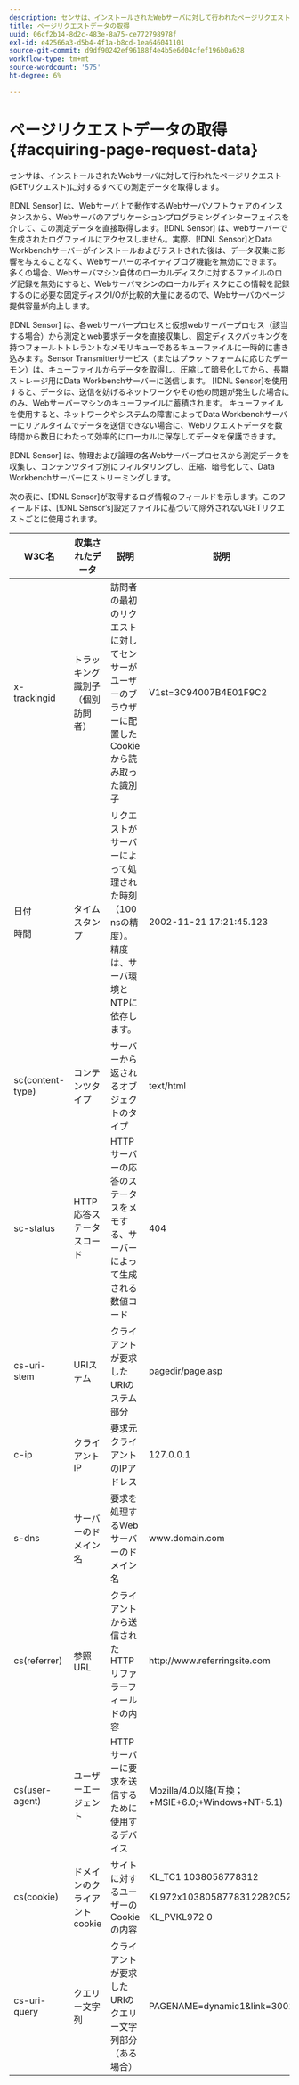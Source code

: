 ```yaml
---
description: センサは、インストールされたWebサーバに対して行われたページリクエスト(GETリクエスト)に対するすべての測定データを取得します。
title: ページリクエストデータの取得
uuid: 06cf2b14-8d2c-483e-8a75-ce772798978f
exl-id: e42566a3-d5b4-4f1a-b8cd-1ea646041101
source-git-commit: d9df90242ef96188f4e4b5e6d04cfef196b0a628
workflow-type: tm+mt
source-wordcount: '575'
ht-degree: 6%

---
```


# ページリクエストデータの取得{#acquiring-page-request-data}

センサは、インストールされたWebサーバに対して行われたページリクエスト(GETリクエスト)に対するすべての測定データを取得します。

[!DNL Sensor] は、Webサーバ上で動作するWebサーバソフトウェアのインスタンスから、Webサーバのアプリケーションプログラミングインターフェイスを介して、この測定データを直接取得します。[!DNL Sensor] は、webサーバーで生成されたログファイルにアクセスしません。実際、[!DNL Sensor]とData Workbenchサーバーがインストールおよびテストされた後は、データ収集に影響を与えることなく、Webサーバーのネイティブログ機能を無効にできます。 多くの場合、Webサーバマシン自体のローカルディスクに対するファイルのログ記録を無効にすると、Webサーバマシンのローカルディスクにこの情報を記録するのに必要な固定ディスクI/Oが比較的大量にあるので、Webサーバのページ提供容量が向上します。

[!DNL Sensor] は、各webサーバープロセスと仮想webサーバープロセス（該当する場合）から測定とweb要求データを直接収集し、固定ディスクバッキングを持つフォールトトレラントなメモリキューであるキューファイルに一時的に書き込みます。Sensor Transmitterサービス（またはプラットフォームに応じたデーモン）は、キューファイルからデータを取得し、圧縮して暗号化してから、長期ストレージ用にData Workbenchサーバーに送信します。 [!DNL Sensor]を使用すると、データは、送信を妨げるネットワークやその他の問題が発生した場合にのみ、Webサーバーマシンのキューファイルに蓄積されます。 キューファイルを使用すると、ネットワークやシステムの障害によってData Workbenchサーバーにリアルタイムでデータを送信できない場合に、Webリクエストデータを数時間から数日にわたって効率的にローカルに保存してデータを保護できます。

[!DNL Sensor] は、物理および論理の各Webサーバープロセスから測定データを収集し、コンテンツタイプ別にフィルタリングし、圧縮、暗号化して、Data Workbenchサーバーにストリーミングします。

次の表に、[!DNL Sensor]が取得するログ情報のフィールドを示します。このフィールドは、[!DNL Sensor’s]設定ファイルに基づいて除外されないGETリクエストごとに使用されます。

<table id="table_5F65474150EC41648B35D0B031FB9B15"> 
 <thead> 
  <tr> 
   <th colname="col1" class="entry"> W3C名 </th> 
   <th colname="col2" class="entry"> 収集されたデータ </th> 
   <th colname="col3" class="entry"> 説明 </th> 
   <th colname="col4" class="entry"> 説明 </th> 
  </tr> 
 </thead>
 <tbody> 
  <tr> 
   <td colname="col1"> x-trackingid </td> 
   <td colname="col2"> トラッキング識別子（個別訪問者） </td> 
   <td colname="col3"> 訪問者の最初のリクエストに対して<span class="wintitle">センサー</span>がユーザーのブラウザーに配置したCookieから読み取った識別子 </td> 
   <td colname="col4"> V1st=3C94007B4E01F9C2 </td> 
  </tr> 
  <tr> 
   <td colname="col1"> <p>日付 </p> <p>時間 </p> </td> 
   <td colname="col2"> タイムスタンプ </td> 
   <td colname="col3"> リクエストがサーバーによって処理された時刻（100 nsの精度）。精度は、サーバ環境とNTPに依存します。 </td> 
   <td colname="col4"> 2002-11-21 17:21:45.123 </td> 
  </tr> 
  <tr> 
   <td colname="col1"> sc(content-type) </td> 
   <td colname="col2"> コンテンツタイプ </td> 
   <td colname="col3"> サーバーから返されるオブジェクトのタイプ </td> 
   <td colname="col4"> text/html </td> 
  </tr> 
  <tr> 
   <td colname="col1"> sc-status </td> 
   <td colname="col2"> HTTP応答ステータスコード </td> 
   <td colname="col3"> HTTPサーバーの応答のステータスをメモする、サーバーによって生成される数値コード </td> 
   <td colname="col4"> 404 </td> 
  </tr> 
  <tr> 
   <td colname="col1"> cs-uri-stem </td> 
   <td colname="col2"> URIステム </td> 
   <td colname="col3"> クライアントが要求したURIのステム部分 </td> 
   <td colname="col4"> <span class="filepath"> pagedir/page.asp  </span> </td> 
  </tr> 
  <tr> 
   <td colname="col1"> c-ip </td> 
   <td colname="col2"> クライアントIP </td> 
   <td colname="col3"> 要求元クライアントのIPアドレス </td> 
   <td colname="col4"> 127.0.0.1 </td> 
  </tr> 
  <tr> 
   <td colname="col1"> s-dns </td> 
   <td colname="col2"> サーバーのドメイン名 </td> 
   <td colname="col3"> 要求を処理するWebサーバーのドメイン名 </td> 
   <td colname="col4"> <span class="filepath"> www.domain.com  </span> </td> 
  </tr> 
  <tr> 
   <td colname="col1"> cs(referrer) </td> 
   <td colname="col2"> 参照 URL </td> 
   <td colname="col3"> クライアントから送信されたHTTPリファラーフィールドの内容 </td> 
   <td colname="col4"> <span class="filepath"> http://www.referringsite.com  </span> </td> 
  </tr> 
  <tr> 
   <td colname="col1"> cs(user-agent) </td> 
   <td colname="col2"> ユーザーエージェント </td> 
   <td colname="col3"> HTTPサーバーに要求を送信するために使用するデバイス </td> 
   <td colname="col4"> Mozilla/4.0以降(互換；+MSIE+6.0;+Windows+NT+5.1) </td> 
  </tr> 
  <tr> 
   <td colname="col1"> cs(cookie) </td> 
   <td colname="col2"> ドメインのクライアントcookie </td> 
   <td colname="col3"> サイトに対するユーザーのCookieの内容 </td> 
   <td colname="col4"> <p>KL_TC1 1038058778312 </p> <p>KL972x1038058778312282052 </p> <p>KL_PVKL972 0 </p> </td> 
  </tr> 
  <tr> 
   <td colname="col1"> cs-uri-query </td> 
   <td colname="col2"> クエリー文字列 </td> 
   <td colname="col3"> クライアントが要求したURIのクエリー文字列部分（ある場合） </td> 
   <td colname="col4"> PAGENAME=dynamic1&amp;link=3001 </td> 
  </tr> 
 </tbody> 
</table>
